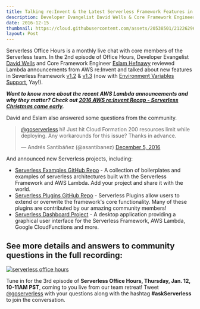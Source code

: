 ```yaml
---
title: Talking re:Invent & the Latest Serverless Framework Features in December Office Hours
description: Developer Evangelist David Wells & Core Framework Engineer Eslam Hefnawy go over Lambda announcements from re:Invent and answer questions in the 2nd episode of Office Hours.
date: 2016-12-15
thumbnail: https://cloud.githubusercontent.com/assets/20538501/21226296/73f5269e-c29a-11e6-99f0-f7d34f858e7c.png
layout: Post
---
```

Serverless Office Hours is a monthly live chat with core members of the Serverless team. In the 2nd episode of Office Hours, Developer Evangelist [David Wells](https://github.com/DavidWells) and Core Framework Engineer [Eslam Hefnawy](https://github.com/eahefnawy) reviewed Lambda announcements from AWS re:Invent and talked about new features in Severless Framework [v1.2](https://serverless.com/blog/serverless-v1.2.0/) & [v1.3](https://serverless.com/blog/serverless-v1.3.0/) (now with [Environment Variables Support](https://serverless.com/framework/docs/providers/aws/guide/functions/#environment-variables), Yay!). 

***Want to know more about the recent AWS Lambda announcements and why they matter? Check out [2016 AWS re:Invent Recap - Serverless Christmas came early](https://serverless.com/blog/recap-serverless-announcements-reinvent/).***

David and Eslam also answered some questions from the community.

<blockquote class="twitter-tweet" data-lang="en"><p lang="en" dir="ltr"><a href="https://twitter.com/goserverless">@goserverless</a> hi! Just hit Cloud Formation 200 resources limit while deploying. Any workarounds for this issue? Thanks in advance.</p>&mdash; Andrés Santibáñez (@asantibanez) <a href="https://twitter.com/asantibanez/status/805844581313024000">December 5, 2016</a></blockquote>
<script async src="//platform.twitter.com/widgets.js" charset="utf-8"></script>

And announced new Serverless projects, including:

 - [Serverless Examples GitHub Repo](https://github.com/serverless/examples) - A collection of boilerplates and examples of serverless architectures built with the Serverless Framework and AWS Lambda. Add your project and share it with the world.
 - [Serverless Plugins GitHub Repo](https://github.com/serverless/plugins) - Serverless Plugins allow users to extend or overwrite the framework's core functionality. Many of these plugins are contributed by our amazing community members! 
 - [Serverless Dashboard Project](https://github.com/serverless/dashboard) -  A desktop application providing a graphical user interface for the Serverless Framework, AWS Lambda, Google CloudFunctions and more.

## See more details and answers to community questions in the full recording:

[![serverless office hours](https://cloud.githubusercontent.com/assets/20538501/21226969/849cad16-c29d-11e6-9b5c-ad7416cf53c1.png)](https://youtu.be/IoW_IcvRTGM)


Tune in for the 3rd episode of **Serverless Office Hours, Thursday, Jan. 12, 10-11AM PST**, coming to you live from our team retreat! Tweet [@goserverless](https://twitter.com/goserverless) with your questions along with the hashtag **#askServerless** to join the conversation.
